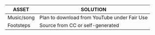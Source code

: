 | ASSET | SOLUTION |
| --- | --- |
| Music/song | Plan to download from YouTube under Fair Use |
| Footsteps | Source from CC or self-generated |
